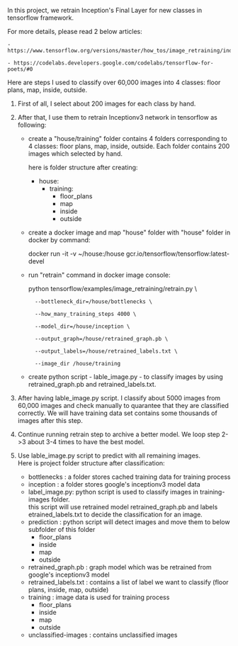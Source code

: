 In this project, we retrain Inception's Final Layer for new classes in tensorflow framework.

For more details, please read 2 below articles:

    - https://www.tensorflow.org/versions/master/how_tos/image_retraining/index.html

    - https://codelabs.developers.google.com/codelabs/tensorflow-for-poets/#0

Here are steps I used to classify over 60,000 images into 4 classes: floor plans, map, inside, outside.

1. First of all, I select about 200 images for each class by hand.

2. After that, I use them to retrain Inceptionv3 network in tensorflow as following:

    - create a "house/training" folder contains 4 folders corresponding to 4 classes: floor plans, map, inside, outside. Each folder contains 200 images which selected by hand.

        here is folder structure after creating:

        + house:
            + training:
                + floor_plans
                + map
                + inside
                + outside
    - create a docker image and map "house" folder with "house" folder in docker by command:

        docker run -it -v ~/house:/house  gcr.io/tensorflow/tensorflow:latest-devel

    - run "retrain" command in docker image console:

        python tensorflow/examples/image_retraining/retrain.py \

            --bottleneck_dir=/house/bottlenecks \

            --how_many_training_steps 4000 \

            --model_dir=/house/inception \

            --output_graph=/house/retrained_graph.pb \

            --output_labels=/house/retrained_labels.txt \

            --image_dir /house/training

    - create python script - lable_image.py - to classify images by using retrained_graph.pb and retrained_labels.txt.

3. After having lable_image.py script. I classify about 5000 images from 60,000 images and check manually to quarantee that they are classified correctly. We will have training data set contains some thousands of images after this step.  

4. Continue running retrain step to archive a better model. We loop step 2->3 about 3-4 times to have the best model.  

5. Use lable_image.py script to predict with all remaining images.  
Here is project folder structure after classification:  
    - bottlenecks : a folder stores cached training data for training process  
    - inception : a folder stores google's inceptionv3 model data  
    - label_image.py: python script is used to classify images in training-images folder.    
        this script will use retrained model retrained_graph.pb and labels etrained_labels.txt to decide the classification for an image.  
    - prediction : python script will detect images and move them to below subfolder of this folder  
        - floor_plans  
        - inside  
        - map  
        - outside  
    - retrained_graph.pb : graph model which was be retrained from google's inceptionv3 model  
    - retrained_labels.txt : contains a list of label we want to classify (floor plans, inside, map, outside)  
    - training : image data is used for training process  
        - floor_plans  
        - inside  
        - map  
        - outside  
    - unclassified-images : contains unclassified images  